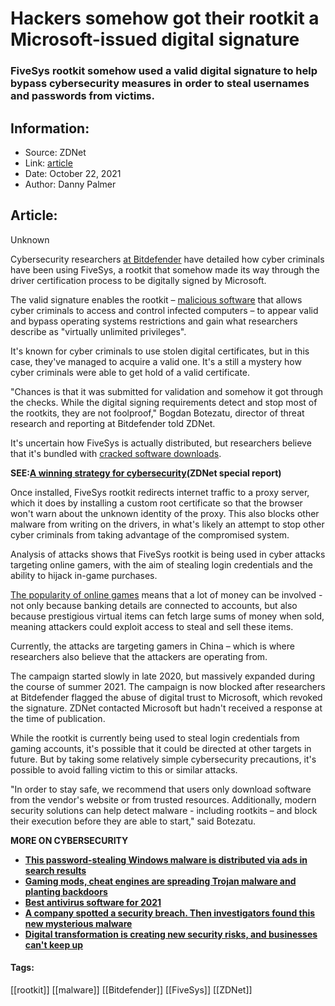 # Hackers somehow got their rootkit a Microsoft-issued digital signature
### FiveSys rootkit somehow used a valid digital signature to help bypass cybersecurity measures in order to steal usernames and passwords from victims.

## Information:
+ Source: ZDNet
+ Link: [article](https://www.zdnet.com/article/hackers-somehow-got-their-rootkit-a-microsoft-issued-digital-signature/)
+ Date: October 22, 2021
+ Author: Danny Palmer


## Article:
Unknown

Cybersecurity researchers [at Bitdefender](https://www.bitdefender.com/blog/labs/digitally-signed-rootkitsare-back-a-look-atfivesys-and-companions/) have detailed how cyber criminals have been using FiveSys, a rootkit that somehow made its way through the driver certification process to be digitally signed by Microsoft.  

The valid signature enables the rootkit – [malicious software](https://www.zdnet.com/article/what-is-malware-everything-you-need-to-know-about-viruses-trojans-and-malicious-software/) that allows cyber criminals to access and control infected computers – to appear valid and bypass operating systems restrictions and gain what researchers describe as "virtually unlimited privileges". 

It's known for cyber criminals to use stolen digital certificates, but in this case, they've managed to acquire a valid one. It's a still a mystery how cyber criminals were able to get hold of a valid certificate. 

"Chances is that it was submitted for validation and somehow it got through the checks. While the digital signing requirements detect and stop most of the rootkits, they are not foolproof," Bogdan Botezatu, director of threat research and reporting at Bitdefender told ZDNet. 

It's uncertain how FiveSys is actually distributed, but researchers believe that it's bundled with [cracked software downloads](https://www.zdnet.com/article/this-password-stealing-windows-malware-is-distributed-via-ads-in-search-results/). 

**SEE:**[**A winning strategy for cybersecurity**](http://www.zdnet.com/topic/a-winning-strategy-for-cybersecurity/)**(ZDNet special report)**

Once installed, FiveSys rootkit redirects internet traffic to a proxy server, which it does by installing a custom root certificate so that the browser won't warn about the unknown identity of the proxy. This also blocks other malware from writing on the drivers, in what's likely an attempt to stop other cyber criminals from taking advantage of the compromised system. 






Analysis of attacks shows that FiveSys rootkit is being used in cyber attacks targeting online gamers, with the aim of stealing login credentials and the ability to hijack in-game purchases. 

[The popularity of online games](https://www.zdnet.com/article/security-blocking-the-path-that-leads-from-gaming-cheats-to-malware/) means that a lot of money can be involved - not only because banking details are connected to accounts, but also because prestigious virtual items can fetch large sums of money when sold, meaning attackers could exploit access to steal and sell these items. 

Currently, the attacks are targeting gamers in China – which is where researchers also believe that the attackers are operating from.  

The campaign started slowly in late 2020, but massively expanded during the course of summer 2021. The campaign is now blocked after researchers at Bitdefender flagged the abuse of digital trust to Microsoft, which revoked the signature. ZDNet contacted Microsoft but hadn't received a response at the time of publication. 

While the rootkit is currently being used to steal login credentials from gaming accounts, it's possible that it could be directed at other targets in future. But by taking some relatively simple cybersecurity precautions, it's possible to avoid falling victim to this or similar attacks. 

"In order to stay safe, we recommend that users only download software from the vendor's website or from trusted resources. Additionally, modern security solutions can help detect malware - including rootkits – and block their execution before they are able to start," said Botezatu. 

**MORE ON CYBERSECURITY**

* [**This password-stealing Windows malware is distributed via ads in search results**](https://www.zdnet.com/article/this-password-stealing-windows-malware-is-distributed-via-ads-in-search-results/)
* [**Gaming mods, cheat engines are spreading Trojan malware and planting backdoors**](https://www.zdnet.com/article/gaming-tools-backdoored-cheat-engines-are-now-new-weapons-in-cyberattacks/)
* [**Best antivirus software for 2021**](https://www.cnet.com/tech/services-and-software/best-antivirus/)
* [**A company spotted a security breach. Then investigators found this new mysterious malware**](https://www.zdnet.com/article/a-company-spotted-a-security-breach-then-investigators-found-this-new-mysterious-malware/)
* [**Digital transformation is creating new security risks, and businesses can't keep up**](https://www.zdnet.com/article/digital-transformation-is-creating-new-security-risks-and-businesses-cant-keep-up/)





#### Tags:
[[rootkit]] [[malware]] [[Bitdefender]] [[FiveSys]] [[ZDNet]]
